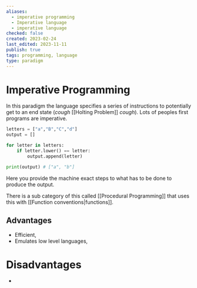 ```yaml
---
aliases:
  - imperative programming
  - Imperative language
  - imperative language
checked: false
created: 2023-02-24
last_edited: 2023-11-11
publish: true
tags: programming, language
type: paradigm
---
```

# Imperative Programming

In this paradigm the language specifies a series of instructions to potentially get to an end state (*cough* [[Holting Problem]] *cough*). Lots of peoples first programs are imperative.

```python
letters = ["a","B","C","d"]
output = []

for letter in letters:
	if letter.lower() == letter:
		output.append(letter)

print(output) # ["a", "b"]
```

Here you provide the machine exact steps to what has to be done to produce the output.

There is a sub category of this called [[Procedural Programming]] that uses this with [[Function conventions|functions]].

## Advantages

- Efficient,
- Emulates low level languages,

# Disadvantages

-
